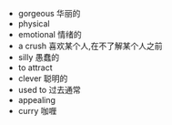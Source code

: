 - gorgeous 华丽的
- physical 
- emotional 情绪的
- a crush  喜欢某个人,在不了解某个人之前
- silly 愚蠢的
- to attract
- clever 聪明的
- used to 过去通常
- appealing
- curry 咖喱

